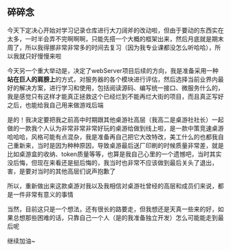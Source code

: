 ## 碎碎念
今天下定决心开始对学习记录仓库进行大刀阔斧的改动啦，但由于要动的东西实在太多，一时半会弄不完啊啊啊，只能先搭一个大概的框架出来，然后月底就是期末周了，所以我得挪非常非常多的时间去复习（因为我专业课都没怎么听哈哈），所以我就只好慢慢来啦

今天另一个重大举动是，决定了webServer项目后续的方向，我是准备采用一种**站在巨人的肩膀上**的方式，对服务器的各个模块进行评估，然后选择当前业界内最好的解决方案，进行学习和使用，包括阅读源码、编写统一接口、微服务什么的，我是感觉只有这样才能真正拯救这个已经烂到不能再烂大街的项目，而且真正写好之后，也能给我自己用来做游戏后端

是的！我决定要把我之前高中时期跟其他桌游社高层（我高二是桌游社社长）一起做的一款我个人认为非常非常非常好玩的桌游给做到线上啦，是一款中策竞速桌游哈哈哈，风格可能有点混杂，我是准备再自己把它大改特改，美工什么的也都我自己重新来，当时是因为种种原因，导致桌游最后送厂印刷的时候质量非常差，就是比如桌游盒的收纳、token质量等等，也算是我自己心里的一个遗憾吧，当时其实没后悔，但现在来看还是挺后悔的，我当时也非常不应该做到最后关头了退出，害，是要对当时的其他高层们说声抱歉了

所以，重新做出来这款桌游对我以及我相信对桌游社曾经的高层和成员们来说，都是一件非常有意义的事情

当然，目前这只是一个想法，还有很长的路要走，但我想还是天真一些来的好，如果总想那些困难的话，只靠自己一个人（是的我准备独立开发）怎么可能能走到最后呢

继续加油~